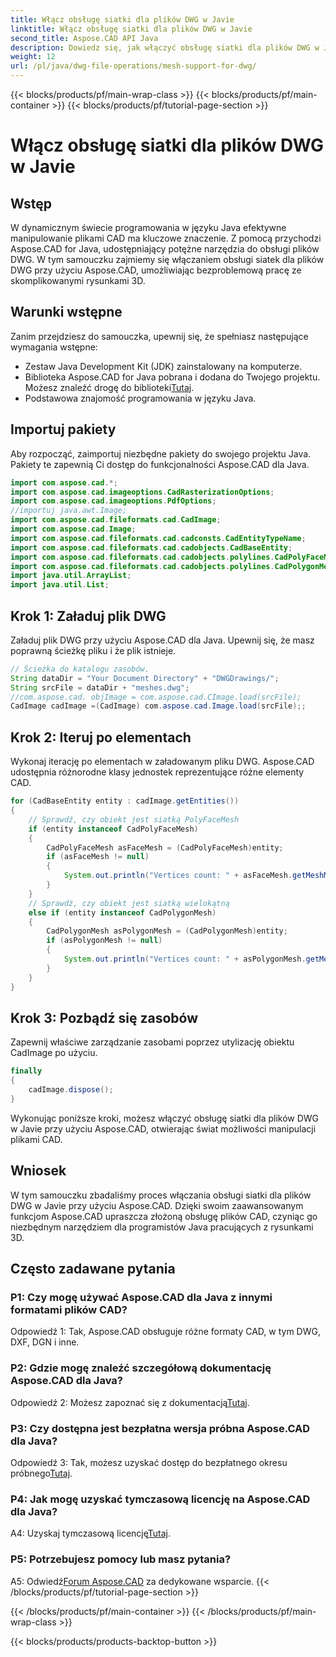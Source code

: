 ```yaml
---
title: Włącz obsługę siatki dla plików DWG w Javie
linktitle: Włącz obsługę siatki dla plików DWG w Javie
second_title: Aspose.CAD API Java
description: Dowiedz się, jak włączyć obsługę siatki dla plików DWG w Javie za pomocą Aspose.CAD. Przewodnik krok po kroku dotyczący płynnej manipulacji rysunkami 3D. #ProgramowanieJava #CADFiles
weight: 12
url: /pl/java/dwg-file-operations/mesh-support-for-dwg/
---
```


{{< blocks/products/pf/main-wrap-class >}}
{{< blocks/products/pf/main-container >}}
{{< blocks/products/pf/tutorial-page-section >}}

# Włącz obsługę siatki dla plików DWG w Javie

## Wstęp

W dynamicznym świecie programowania w języku Java efektywne manipulowanie plikami CAD ma kluczowe znaczenie. Z pomocą przychodzi Aspose.CAD for Java, udostępniający potężne narzędzia do obsługi plików DWG. W tym samouczku zajmiemy się włączaniem obsługi siatek dla plików DWG przy użyciu Aspose.CAD, umożliwiając bezproblemową pracę ze skomplikowanymi rysunkami 3D.

## Warunki wstępne

Zanim przejdziesz do samouczka, upewnij się, że spełniasz następujące wymagania wstępne:
- Zestaw Java Development Kit (JDK) zainstalowany na komputerze.
-  Biblioteka Aspose.CAD for Java pobrana i dodana do Twojego projektu. Możesz znaleźć drogę do biblioteki[Tutaj](https://releases.aspose.com/cad/java/).
- Podstawowa znajomość programowania w języku Java.

## Importuj pakiety

Aby rozpocząć, zaimportuj niezbędne pakiety do swojego projektu Java. Pakiety te zapewnią Ci dostęp do funkcjonalności Aspose.CAD dla Java.

```java
import com.aspose.cad.*;
import com.aspose.cad.imageoptions.CadRasterizationOptions;
import com.aspose.cad.imageoptions.PdfOptions;
//importuj java.awt.Image;
import com.aspose.cad.fileformats.cad.CadImage;
import com.aspose.cad.Image;
import com.aspose.cad.fileformats.cad.cadconsts.CadEntityTypeName;
import com.aspose.cad.fileformats.cad.cadobjects.CadBaseEntity;
import com.aspose.cad.fileformats.cad.cadobjects.polylines.CadPolyFaceMesh;
import com.aspose.cad.fileformats.cad.cadobjects.polylines.CadPolygonMesh;
import java.util.ArrayList;
import java.util.List;

```

## Krok 1: Załaduj plik DWG

Załaduj plik DWG przy użyciu Aspose.CAD dla Java. Upewnij się, że masz poprawną ścieżkę pliku i że plik istnieje.

```java
// Ścieżka do katalogu zasobów.
String dataDir = "Your Document Directory" + "DWGDrawings/";
String srcFile = dataDir + "meshes.dwg";
//com.aspose.cad. objImage = com.aspose.cad.CImage.load(srcFile);
CadImage cadImage =(CadImage) com.aspose.cad.Image.load(srcFile);;
```

## Krok 2: Iteruj po elementach

Wykonaj iterację po elementach w załadowanym pliku DWG. Aspose.CAD udostępnia różnorodne klasy jednostek reprezentujące różne elementy CAD.

```java
for (CadBaseEntity entity : cadImage.getEntities())
{
    // Sprawdź, czy obiekt jest siatką PolyFaceMesh
    if (entity instanceof CadPolyFaceMesh)
    {
        CadPolyFaceMesh asFaceMesh = (CadPolyFaceMesh)entity;
        if (asFaceMesh != null)
        {
            System.out.println("Vertices count: " + asFaceMesh.getMeshMVertexCount());
        }
    }
    // Sprawdź, czy obiekt jest siatką wielokątną
    else if (entity instanceof CadPolygonMesh)
    {
        CadPolygonMesh asPolygonMesh = (CadPolygonMesh)entity;
        if (asPolygonMesh != null)
        {
            System.out.println("Vertices count: " + asPolygonMesh.getMeshMVertexCount());
        }
    }
}
```

## Krok 3: Pozbądź się zasobów

Zapewnij właściwe zarządzanie zasobami poprzez utylizację obiektu CadImage po użyciu.

```java
finally
{
    cadImage.dispose();
}
```

Wykonując poniższe kroki, możesz włączyć obsługę siatki dla plików DWG w Javie przy użyciu Aspose.CAD, otwierając świat możliwości manipulacji plikami CAD.

## Wniosek

W tym samouczku zbadaliśmy proces włączania obsługi siatki dla plików DWG w Javie przy użyciu Aspose.CAD. Dzięki swoim zaawansowanym funkcjom Aspose.CAD upraszcza złożoną obsługę plików CAD, czyniąc go niezbędnym narzędziem dla programistów Java pracujących z rysunkami 3D.

## Często zadawane pytania

### P1: Czy mogę używać Aspose.CAD dla Java z innymi formatami plików CAD?

Odpowiedź 1: Tak, Aspose.CAD obsługuje różne formaty CAD, w tym DWG, DXF, DGN i inne.

### P2: Gdzie mogę znaleźć szczegółową dokumentację Aspose.CAD dla Java?

 Odpowiedź 2: Możesz zapoznać się z dokumentacją[Tutaj](https://reference.aspose.com/cad/java/).

### P3: Czy dostępna jest bezpłatna wersja próbna Aspose.CAD dla Java?

 Odpowiedź 3: Tak, możesz uzyskać dostęp do bezpłatnego okresu próbnego[Tutaj](https://releases.aspose.com/).

### P4: Jak mogę uzyskać tymczasową licencję na Aspose.CAD dla Java?

 A4: Uzyskaj tymczasową licencję[Tutaj](https://purchase.aspose.com/temporary-license/).

### P5: Potrzebujesz pomocy lub masz pytania?

A5: Odwiedź[Forum Aspose.CAD](https://forum.aspose.com/c/cad/19) za dedykowane wsparcie.
{{< /blocks/products/pf/tutorial-page-section >}}

{{< /blocks/products/pf/main-container >}}
{{< /blocks/products/pf/main-wrap-class >}}

{{< blocks/products/products-backtop-button >}}
